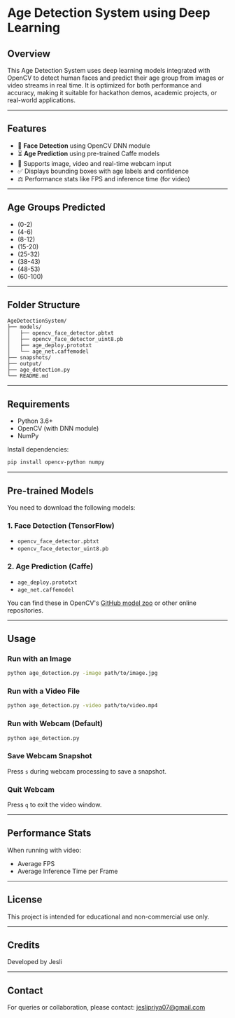 # Age Detection System using Deep Learning

## Overview

This Age Detection System uses deep learning models integrated with OpenCV to detect human faces and predict their age group from images or video streams in real time. It is optimized for both performance and accuracy, making it suitable for hackathon demos, academic projects, or real-world applications.

---

## Features

* 👤 **Face Detection** using OpenCV DNN module
* ⏳ **Age Prediction** using pre-trained Caffe models
* 📸 Supports image, video and real-time webcam input
* ✅ Displays bounding boxes with age labels and confidence
* ⚖️ Performance stats like FPS and inference time (for video)

---

## Age Groups Predicted

* (0-2)
* (4-6)
* (8-12)
* (15-20)
* (25-32)
* (38-43)
* (48-53)
* (60-100)

---

## Folder Structure

```
AgeDetectionSystem/
├── models/
│   ├── opencv_face_detector.pbtxt
│   ├── opencv_face_detector_uint8.pb
│   ├── age_deploy.prototxt
│   └── age_net.caffemodel
├── snapshots/
├── output/
├── age_detection.py
└── README.md
```

---

## Requirements

* Python 3.6+
* OpenCV (with DNN module)
* NumPy

Install dependencies:

```bash
pip install opencv-python numpy
```

---

## Pre-trained Models

You need to download the following models:

### 1. Face Detection (TensorFlow)

* `opencv_face_detector.pbtxt`
* `opencv_face_detector_uint8.pb`

### 2. Age Prediction (Caffe)

* `age_deploy.prototxt`
* `age_net.caffemodel`

You can find these in OpenCV's [GitHub model zoo](https://github.com/opencv/opencv/tree/master/samples/dnn/face_detector) or other online repositories.

---

## Usage

### Run with an Image

```bash
python age_detection.py -image path/to/image.jpg
```

### Run with a Video File

```bash
python age_detection.py -video path/to/video.mp4
```

### Run with Webcam (Default)

```bash
python age_detection.py
```

### Save Webcam Snapshot

Press `s` during webcam processing to save a snapshot.

### Quit Webcam

Press `q` to exit the video window.

---

## Performance Stats

When running with video:

* Average FPS
* Average Inference Time per Frame

---

## License

This project is intended for educational and non-commercial use only.

---

## Credits

Developed by Jesli

---

## Contact

For queries or collaboration, please contact: jeslipriya07@gmail.com
